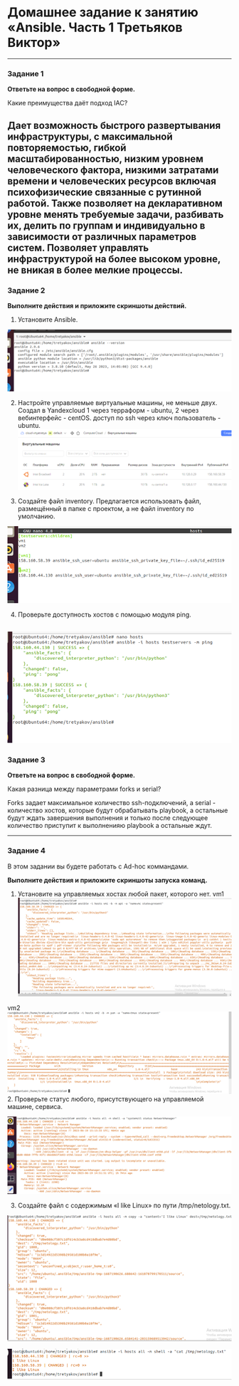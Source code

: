 # Домашнее задание к занятию «Ansible. Часть 1 Третьяков Виктор»

---

### Задание 1

**Ответьте на вопрос в свободной форме.**

Какие преимущества даёт подход IAC?

Дает возможность быстрого развертывания инфраструктуры, с максимальной повторяемостью, гибкой масштабированностью, низким уровнем человеческого фактора, низкими затратами времени и человеческих ресурсов включая психофизические связанные с рутинной работой. Также позволяет на декларативном уровне менять требуемые задачи, разбивать их, делить по группам и индивидуально в зависимости от различных параметров систем. Позволяет управлять инфраструктурой на более высоком уровне, не вникая в более мелкие процессы. 
---

### Задание 2 

**Выполните действия и приложите скриншоты действий.**

1. Установите Ansible.

![](/cicd/ansible_1/task_1.png)

2. Настройте управляемые виртуальные машины, не меньше двух. 
Создал в Yandexcloud 1 через терраформ - ubuntu, 2 через вебинтерфейс - centOS. доступ по ssh через ключ пользователь - ubuntu.  
![](/cicd/ansible_1/task2_3.png)

3. Создайте файл inventory. Предлагается использовать файл, размещённый в папке с проектом, а не файл inventory по умолчанию.

![](/cicd/ansible_1/task2_2.png)

4. Проверьте доступность хостов с помощью модуля ping.
 
 ![](/cicd/ansible_1/task2_4.png)
---

### Задание 3 

**Ответьте на вопрос в свободной форме.**

Какая разница между параметрами forks и serial? 

Forks задает максимальное количество ssh-подключений, а serial  - количество хостов, которые будут обрабатывать playbook, а остальные будут ждать завершения выполнения и только после следующее количество приступит к выполненияю playbook а остальные ждут.


---

### Задание 4 

В этом задании вы будете работать с Ad-hoc коммандами.

**Выполните действия и приложите скриншоты запуска команд.**

1. Установите на управляемых хостах любой пакет, которого нет.
vm1
 ![](/cicd/ansible_1/task4_1.png)

vm2
 ![](/cicd/ansible_1/task4_2.png)
2. Проверьте статус любого, присутствующего на управляемой машине, сервиса. 

 ![](/cicd/ansible_1/task4_3.png)

3. Создайте файл с содержимым «I like Linux» по пути /tmp/netology.txt.
 
 ![](/cicd/ansible_1/task4_4.png)

  ![](/cicd/ansible_1/task4_5.png)